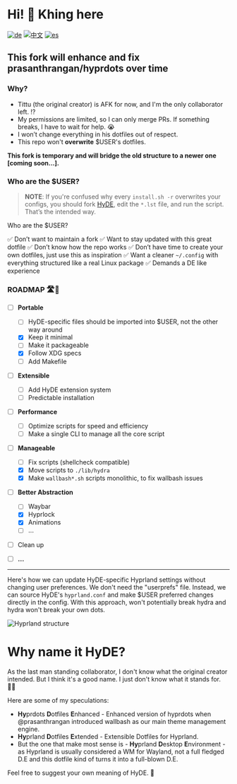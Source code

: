 # Hi! 👋 Khing here

[![de](https://img.shields.io/badge/lang-de-black.svg)](Source/docs/Hyprdots-to-HyDE.de.md)
[![中文](https://img.shields.io/badge/lang-中文-orange.svg)](Source/docs/Hyprdots-to-HyDE.zh.md)
[![es](https://img.shields.io/badge/lang-es-yellow.svg)](Source/docs/Hyprdots-to-HyDE.es.md)

## This fork will enhance and fix prasanthrangan/hyprdots over time

### Why?

- Tittu (the original creator) is AFK for now, and I'm the only collaborator left. ⁉️
- My permissions are limited, so I can only merge PRs. If something breaks, I have to wait for help. 😭
- I won’t change everything in his dotfiles out of respect.
- This repo won't **overwrite** $USER's dotfiles.

**This fork is temporary and will bridge the old structure to a newer one [coming soon...].**

### Who are the $USER?

> **NOTE**: If you're confused why every `install.sh -r` overwrites your configs, you should fork [HyDE](https://github.com/HyDE-Project/HyDE), edit the `*.lst` file, and run the script. That’s the intended way.

Who are the $USER?

✅ Don’t want to maintain a fork
✅ Want to stay updated with this great dotfile
✅ Don’t know how the repo works
✅ Don’t have time to create your own dotfiles, just use this as inspiration
✅ Want a cleaner `~/.config` with everything structured like a real Linux package
✅ Demands a DE like experience

### ROADMAP 🛣️📍

- [ ] **Portable**

  - [ ] HyDE-specific files should be imported into $USER, not the other way around
  - [x] Keep it minimal
  - [ ] Make it packageable
  - [x] Follow XDG specs
  - [ ] Add Makefile

- [ ] **Extensible**

  - [ ] Add HyDE extension system
  - [ ] Predictable installation

- [ ] **Performance**

  - [ ] Optimize scripts for speed and efficiency
  - [ ] Make a single CLI to manage all the core script

- [ ] **Manageable**

  - [ ] Fix scripts (shellcheck compatible)
  - [x] Move scripts to `./lib/hydra`
  - [x] Make `wallbash*.sh` scripts monolithic, to fix wallbash issues

- [ ] **Better Abstraction**

  - [ ] Waybar
  - [x] Hyprlock
  - [x] Animations
  - [ ] ...

- [ ] Clean up
- [ ] **...**

---

Here's how we can update HyDE-specific Hyprland settings without changing user preferences. We don't need the "userprefs" file. Instead, we can source HyDE's `hyprland.conf` and make $USER preferred changes directly in the config. With this approach, won't potentially break hydra and hydra won't break your own dots.

![Hyprland structure](https://github.com/user-attachments/assets/91b35c2e-0003-458f-ab58-18fc29541268)

# Why name it HyDE?

As the last man standing collaborator, I don't know what the original creator intended. But I think it's a good name. I just don't know what it stands for. 🤷‍♂️

Here are some of my speculations:

- **Hy**prdots **D**otfiles **E**nhanced - Enhanced version of hyprdots when @prasanthrangan introduced wallbash as our main theme management engine.
- **Hy**prland **D**otfiles **E**xtended - Extensible Dotfiles for Hyprland.
- But the one that make most sense is - **Hy**prland **D**esktop **E**nvironment - as Hyprland is usually considered a WM for Wayland, not a full fledged D.E and this
  dotfile kind of turns it into a full-blown D.E.

Feel free to suggest your own meaning of HyDE. 🤔
